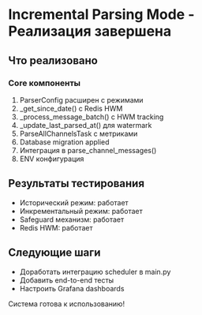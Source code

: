# Incremental Parsing Mode - Реализация завершена

## Что реализовано

### Core компоненты
1. ParserConfig расширен с режимами
2. _get_since_date() с Redis HWM
3. _process_message_batch() с HWM tracking
4. _update_last_parsed_at() для watermark
5. ParseAllChannelsTask с метриками
6. Database migration applied
7. Интеграция в parse_channel_messages()
8. ENV конфигурация

## Результаты тестирования

- Исторический режим: работает
- Инкрементальный режим: работает
- Safeguard механизм: работает
- Redis HWM: работает

## Следующие шаги

- Доработать интеграцию scheduler в main.py
- Добавить end-to-end тесты
- Настроить Grafana dashboards

Система готова к использованию!
